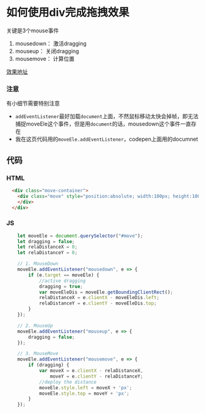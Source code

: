 # 如何使用div完成拖拽效果
关键是3个mouse事件
1. mousedown： 激活dragging
2. mouseup： 关闭dragging
3. mousemove： 计算位置

[效果地址](https://codepen.io/law-chain-hot/pen/NWqNXPP?editors=1010)

### 注意
有小细节需要特别注意
- `addEventListener`最好加载`document`上面，不然鼠标移动太快会掉帧，即无法捕捉moveEle这个事件，但是用`document`的话，mousedown这个事件一直存在
- 我在这页代码用的`moveEle.addEventListener`，codepen上面用的documnet


## 代码

### HTML
```html
  <div class="move-container">
    <div class="move" style="position:absolute; width:100px; height:100px; background:gold">
    </div>
  </div>
```

### JS
```js
    let moveEle = document.querySelector("#move");
    let dragging = false;
    let relaDistanceX = 0;
    let relaDistanceY = 0;

    // 1. MouseDown
    moveEle.addEventListener("mousedown", e => {
        if (e.target == moveEle) {
            //active dragging
            dragging = true;
            var moveEleDis = moveEle.getBoundingClientRect();
            relaDistanceX = e.clientX - moveEleDis.left;
            relaDistanceY = e.clientY - moveEleDis.top;
        }
    });

    // 2. MouseUp
    moveEle.addEventListener("mouseup", e => {
        dragging = false;
    });

    // 3. MouseMove
    moveEle.addEventListener("mousemove", e => {
        if (dragging) {
            var moveX = e.clientX - relaDistanceX,
                moveY = e.clientY - relaDistanceY;
            //deploy the distance
            moveEle.style.left = moveX + 'px';
            moveEle.style.top = moveY + 'px';
        }
    });
```


